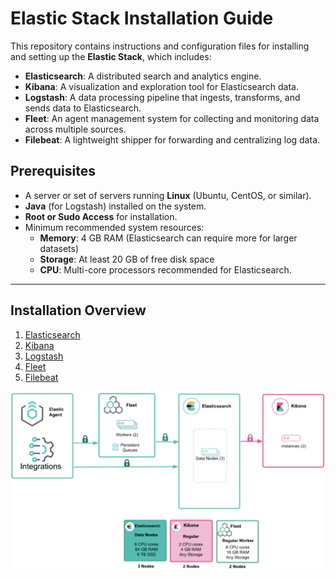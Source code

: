 # Elastic Stack Installation Guide

This repository contains instructions and configuration files for installing and setting up the **Elastic Stack**, which includes:

- **Elasticsearch**: A distributed search and analytics engine.
- **Kibana**: A visualization and exploration tool for Elasticsearch data.
- **Logstash**: A data processing pipeline that ingests, transforms, and sends data to Elasticsearch.
- **Fleet**: An agent management system for collecting and monitoring data across multiple sources.
- **Filebeat**: A lightweight shipper for forwarding and centralizing log data.

## Prerequisites

- A server or set of servers running **Linux** (Ubuntu, CentOS, or similar).
- **Java** (for Logstash) installed on the system.
- **Root or Sudo Access** for installation.
- Minimum recommended system resources:
  - **Memory**: 4 GB RAM (Elasticsearch can require more for larger datasets)
  - **Storage**: At least 20 GB of free disk space
  - **CPU**: Multi-core processors recommended for Elasticsearch.

---

## Installation Overview

1. [Elasticsearch](#1-install-elasticsearch)
2. [Kibana](#2-install-kibana)
3. [Logstash](#3-install-logstash)
4. [Fleet](#4-install-fleet)
5. [Filebeat](#5-install-filebeat)


![alt text](elastic.png)
